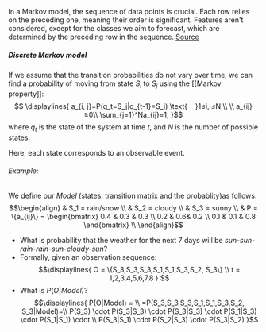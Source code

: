 In a Markov model, the sequence of data points is crucial. Each row relies on the preceding one, meaning their order is significant. Features aren't considered, except for the classes we aim to forecast, which are determined by the preceding row in the sequence.
[Source](https://youtu.be/cYjPUMAqIUo?si=PzkfNg6vbtQJez7Y)

##### Discrete Markov model
If we assume that the transition probabilities do not vary over time, we can find a probability of moving from state $S_i$ to $S_j$ using the [[Markov property]]: $$
\displaylines{
a_{i, j}=P(q_t=S_j|q_{t-1}=S_i) \text{‎‎‎ ‎ ‎ ‎ ‎}1≤i,j≤N \\ \\
a_{ij}≥0\\
\sum_{j=1}^Na_{ij}=1,
}$$where $q_t$ is the state of the system at time $t$, and $N$ is the number of possible states. 

Here, each state corresponds to an observable event.
###### Example:
We define our $Model$ (states, transition matrix and the probablity)as follows:
$$\begin{align}
& S_1 = rain/snow \\
& S_2 = cloudy \\
& S_3 = sunny \\
& P = \{a_{ij}\} = 
\begin{bmatrix}
0.4 & 0.3 & 0.3 \\
0.2 & 0.6& 0.2 \\
0.1 & 0.1 & 0.8
\end{bmatrix} \\
\end{align}$$
- What is probability that the weather for the next 7 days will be _sun-sun-rain-rain-sun-cloudy-sun_?
- Formally, given an observation sequence:
$$\displaylines{
	O = \{S_3,S_3,S_3,S_1,S_1,S_3,S_2, S_3\} \\
	t = 1,2,3,4,5,6,7,8
	}
	$$
- What is $P(O|Model)$?
$$\displaylines{
P(O|Model) = \\
=P(S_3,S_3,S_3,S_1,S_1,S_3,S_2, S_3|Model)=\\
P(S_3) 
\cdot P(S_3|S_3)
\cdot P(S_3|S_3)
\cdot P(S_1|S_3)
\cdot P(S_1|S_1)
\cdot \\
P(S_3|S_1)
\cdot P(S_2|S_3)
\cdot P(S_3|S_2)
}$$